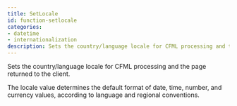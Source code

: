 ```yaml
---
title: SetLocale
id: function-setlocale
categories:
- datetime
- internationalization
description: Sets the country/language locale for CFML processing and the page returned to the client.
---
```


Sets the country/language locale for CFML processing and the page returned to the client.

The locale value determines the default format of date, time, number, and  currency values, according to language and regional  conventions.
